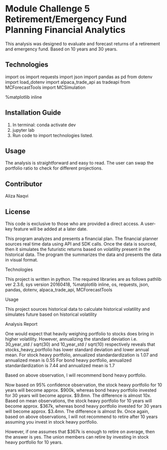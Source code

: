 # Module Challenge 5 Retirement/Emergency Fund Planning Financial Analytics

This analysis was designed to evaluate and forecast returns of a retirement and emergency fund. Based on 10 years and 30 years.  


## Technologies

import os
import requests
import json
import pandas as pd
from dotenv import load_dotenv
import alpaca_trade_api as tradeapi
from MCForecastTools import MCSimulation

%matplotlib inline

## Installation Guide

1. In terminal: conda activate dev
2. jupyter lab
3. Run code to import technologies listed.

## Usage

The analysis is straightforward and easy to read. The user can swap the portfolio ratio to check for different projections.

## Contributor

Aliza Naqvi

## License

This code is exclusive to those who are provided a direct access. A user-key feature will be added at a later date.

This program analyzes and presents a financial plan. The financial planner sources real time data using API and SDK calls. Once the data is sourced, then it simulates the futuristic returns based on volatility present in the historical data. The program the summarizes the data and presents the data in visual format.

Technologies

This project is written in python. The required libraries are as follows pathlib ver 2.3.6, sys version 20160418, %matplotlib inline, os, requests, json, pandas, dotenv, alpaca_trade_api, MCForecastTools

Usage

This project sources historical data to calculate historical volatility and simulates future based on historical volatility

Analysis Report

One would expect that heavily weighing portfolio to stocks does bring in higher volatility. However, annualizing the standard deviation i.e. 30_year_std / sqrt(30) and 10_year_std / sqrt(10) respectively reveals that stocks_heavy_portfolio has lower standard deviation and lower annual mean. For stock heavy portfolio, annualized standardardization is 1.07 and annualized mean is 0.55 For bond heavy portfolio, annualized standardardization is 7.44 and annualized mean is 1.7

Based on above observation, I will recommend bond heavy portfolio.

Now based on 95% confidence observation, the stock heavy portfolio for 10 years will become approx. $900k, whereas bond heavy portfolio invested for 30 years will become approx. $9.8mn. The difference is almost 10x. Based on mean observations, the stock heavy portfolio for 10 years will become approx. $367k, whereas bond heavy portfolio invested for 30 years will become approx. $3.4mn. The difference is almost 9x. Once again, based on above observations, I will not recommend to retire after 10 years assuming you invest in stock heavy portfolio.

However, if one assumes that $367k is enough to retire on average, then the answer is yes. The union members can retire by investing in stock heavy portfolio for 10 years.
